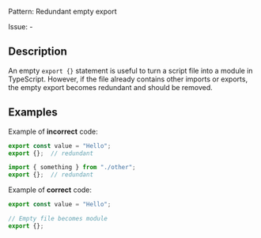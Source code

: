 Pattern: Redundant empty export

Issue: -

## Description

An empty `export {}` statement is useful to turn a script file into a module in TypeScript. However, if the file already contains other imports or exports, the empty export becomes redundant and should be removed.

## Examples

Example of **incorrect** code:
```ts
export const value = "Hello";
export {};  // redundant

import { something } from "./other";
export {};  // redundant
```

Example of **correct** code:
```ts
export const value = "Hello";

// Empty file becomes module
export {};
```